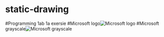 # static-drawing
#Programming 1ab 1a exersie
#Microsoft logo![Microsoft logo](https://user-images.githubusercontent.com/108837318/213286192-7b4b4cc6-d32a-49a9-bd54-12502de9ccad.png)
#Microsoft grayscale![Microsoft grayscale](https://user-images.githubusercontent.com/108837318/213286614-f3b5e330-8e69-44bb-a26c-f88db4d5f517.png)
